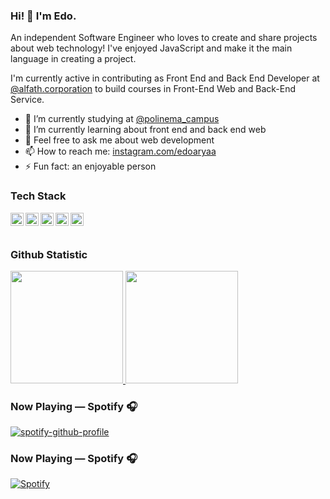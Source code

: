 ### Hi! 👋 I'm Edo.

An independent Software Engineer who loves to create and share projects about web technology! I've enjoyed JavaScript and make it the main language in creating a project.

I'm currently active in contributing as Front End and Back End Developer at <a href="https://www.instagram.com/alfath.corporation/">@alfath.corporation</a> to build courses in Front-End Web and Back-End Service.

- 🔭 I’m currently studying at <a href="https://www.instagram.com/polinema_campus/">@polinema_campus</a>
- 🌱 I’m currently learning about front end and back end web
- 💬 Feel free to ask me about web development
- 📫 How to reach me: [instagram.com/edoaryaa](https://www.instagram.com/edoaryaa/)
- ⚡ Fun fact: an enjoyable person 

### Tech Stack
  <a href="#"><img align="left" alt="JavaScript" title="JavaScript" width="21px" src="https://upload.wikimedia.org/wikipedia/commons/9/99/Unofficial_JavaScript_logo_2.svg" /></a>
  <a href="https://nodejs.org/"><img align="left" alt="NodeJS" title="NodeJS" width="21px" src="https://seeklogo.com/images/N/nodejs-logo-FBE122E377-seeklogo.com.png" /></a>
  <a href="https://reactjs.org/"><img align="left" alt="React" title="React" width="21px" src="https://cdn.worldvectorlogo.com/logos/react-2.svg" /></a>
  <a href="https://hapi.dev/"><img align="left" alt="Hapi" title="Hapi (NodeJS HTTP Framework)" width="21px" src="https://avatars.githubusercontent.com/u/3774533?s=200&v=4" /></a>
  <a href="https://nextjs.org/"><img align="left" alt="Next" title="Next (React SSR Framework)" width="21px" src="https://iconape.com/wp-content/files/gm/82643/svg/next-js.svg" /></a>
  <br>
  <br>
  
### Github Statistic
<p align="left">
  <a href="https://github.com/edoaryah">
    <img height="180em" src="https://github-readme-stats-eight-theta.vercel.app/api?username=edoaryah&show_icons=true&theme=algolia&include_all_commits=true&count_private=true" style="max-width: 50%;"/>
    <img height="180em" src="https://github-readme-stats-eight-theta.vercel.app/api/top-langs/?username=edoaryah&layout=compact&langs_count=8&theme=algolia" style="max-width: 50%;"/>
  </a>
</p>

### Now Playing — Spotify 🎧
[![spotify-github-profile](https://spotify-github-profile.kittinanx.com/api/view?uid=edoarya2002&cover_image=true&theme=default&show_offline=false&background_color=121212&interchange=false&bar_color_cover=false)](https://github.com/edoaryah)

### Now Playing — Spotify 🎧
[![Spotify](https://novatorem-96lyiovig-edo-aryas-projects.vercel.app/api/spotify)](https://open.spotify.com/user/USER_NAME)
